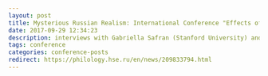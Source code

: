 ```yaml
---
layout: post
title: Mysterious Russian Realism: International Conference "Effects of Verisimilitude: Modes of Russian Realism"
date: 2017-09-29 12:34:23
description: interviews with Gabriella Safran (Stanford University) and Ilya Kliger (New York Univerisity)
tags: conference
categories: conference-posts
redirect: https://philology.hse.ru/en/news/209833794.html
---
```

